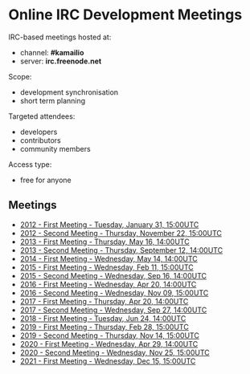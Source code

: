 # Online IRC Development Meetings

IRC-based meetings hosted at:

-   channel: **#kamailio**
-   server: **irc.freenode.net**

Scope:

-   development synchronisation
-   short term planning

Targeted attendees:

-   developers
-   contributors
-   community members

Access type:

-   free for anyone

## Meetings

-   [2012 - First Meeting - Tuesday, January 31, 15:00UTC](irc-meetings/2012a.md)
-   [2012 - Second Meeting - Thursday, November 22, 15:00UTC](irc-meetings/2012b.md)
-   [2013 - First Meeting - Thursday, May 16, 14:00UTC](irc-meetings/2013a.md)
-   [2013 - Second Meeting - Thursday, September 12, 14:00UTC](irc-meetings/2013b.md)
-   [2014 - First Meeting - Wednesday, May 14, 14:00UTC](irc-meetings/2014a.md)
-   [2015 - First Meeting - Wednesday, Feb 11, 15:00UTC](irc-meetings/2015a.md)
-   [2015 - Second Meeting - Wednesday, Sep 16, 14:00UTC](irc-meetings/2015b.md)
-   [2016 - First Meeting - Wednesday, Apr 20, 14:00UTC](irc-meetings/2016a.md)
-   [2016 - Second Meeting - Wednesday, Nov 09, 15:00UTC](irc-meetings/2016b.md)
-   [2017 - First Meeting - Thursday, Apr 20, 14:00UTC](irc-meetings/2017a.md)
-   [2017 - Second Meeting - Wednesday, Sep 27, 14:00UTC](irc-meetings/2017b.md)
-   [2018 - First Meeting - Tuesday, Jun 24, 14:00UTC](irc-meetings/2018a.md)
-   [2019 - First Meeting - Thursday, Feb 28, 15:00UTC](irc-meetings/2019a.md)
-   [2019 - Second Meeting - Thursday, Nov 14, 15:00UTC](irc-meetings/2019b.md)
-   [2020 - First Meeting - Wednesday, Apr 29, 14:00UTC](irc-meetings/2020a.md)
-   [2020 - Second Meeting - Wednesday, Nov 25, 15:00UTC](irc-meetings/2020b.md)
-   [2021 - First Meeting - Wednesday, Dec 15, 15:00UTC](irc-meetings/2021a.md)
